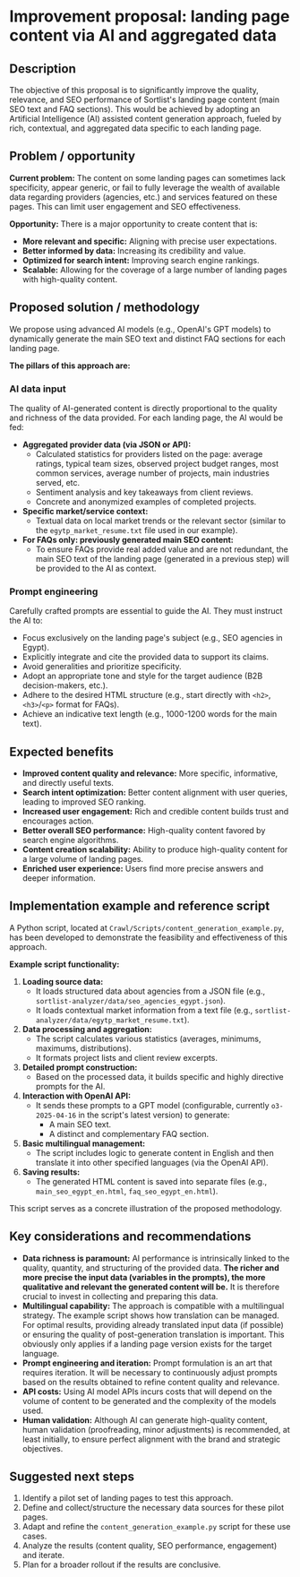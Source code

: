 # Improvement proposal: landing page content via AI and aggregated data

## Description

The objective of this proposal is to significantly improve the quality, relevance, and SEO performance of Sortlist's landing page content (main SEO text and FAQ sections). This would be achieved by adopting an Artificial Intelligence (AI) assisted content generation approach, fueled by rich, contextual, and aggregated data specific to each landing page.

## Problem / opportunity

**Current problem:**
The content on some landing pages can sometimes lack specificity, appear generic, or fail to fully leverage the wealth of available data regarding providers (agencies, etc.) and services featured on these pages. This can limit user engagement and SEO effectiveness.

**Opportunity:**
There is a major opportunity to create content that is:
-   **More relevant and specific:** Aligning with precise user expectations.
-   **Better informed by data:** Increasing its credibility and value.
-   **Optimized for search intent:** Improving search engine rankings.
-   **Scalable:** Allowing for the coverage of a large number of landing pages with high-quality content.

## Proposed solution / methodology

We propose using advanced AI models (e.g., OpenAI's GPT models) to dynamically generate the main SEO text and distinct FAQ sections for each landing page.

**The pillars of this approach are:**

### AI data input

The quality of AI-generated content is directly proportional to the quality and richness of the data provided. For each landing page, the AI would be fed:

-   **Aggregated provider data (via JSON or API):**
    *   Calculated statistics for providers listed on the page: average ratings, typical team sizes, observed project budget ranges, most common services, average number of projects, main industries served, etc.
    *   Sentiment analysis and key takeaways from client reviews.
    *   Concrete and anonymized examples of completed projects.
-   **Specific market/service context:**
    *   Textual data on local market trends or the relevant sector (similar to the `egytp_market_resume.txt` file used in our example).
-   **For FAQs only: previously generated main SEO content:**
    *   To ensure FAQs provide real added value and are not redundant, the main SEO text of the landing page (generated in a previous step) will be provided to the AI as context.

### Prompt engineering

Carefully crafted prompts are essential to guide the AI. They must instruct the AI to:
-   Focus exclusively on the landing page's subject (e.g., SEO agencies in Egypt).
-   Explicitly integrate and cite the provided data to support its claims.
-   Avoid generalities and prioritize specificity.
-   Adopt an appropriate tone and style for the target audience (B2B decision-makers, etc.).
-   Adhere to the desired HTML structure (e.g., start directly with `<h2>`, `<h3>`/`<p>` format for FAQs).
-   Achieve an indicative text length (e.g., 1000-1200 words for the main text).

## Expected benefits

-   **Improved content quality and relevance:** More specific, informative, and directly useful texts.
-   **Search intent optimization:** Better content alignment with user queries, leading to improved SEO ranking.
-   **Increased user engagement:** Rich and credible content builds trust and encourages action.
-   **Better overall SEO performance:** High-quality content favored by search engine algorithms.
-   **Content creation scalability:** Ability to produce high-quality content for a large volume of landing pages.
-   **Enriched user experience:** Users find more precise answers and deeper information.

## Implementation example and reference script

A Python script, located at `Crawl/Scripts/content_generation_example.py`, has been developed to demonstrate the feasibility and effectiveness of this approach.

**Example script functionality:**
1.  **Loading source data:**
    *   It loads structured data about agencies from a JSON file (e.g., `sortlist-analyzer/data/seo_agencies_egypt.json`).
    *   It loads contextual market information from a text file (e.g., `sortlist-analyzer/data/egytp_market_resume.txt`).
2.  **Data processing and aggregation:**
    *   The script calculates various statistics (averages, minimums, maximums, distributions).
    *   It formats project lists and client review excerpts.
3.  **Detailed prompt construction:**
    *   Based on the processed data, it builds specific and highly directive prompts for the AI.
4.  **Interaction with OpenAI API:**
    *   It sends these prompts to a GPT model (configurable, currently `o3-2025-04-16` in the script's latest version) to generate:
        *   A main SEO text.
        *   A distinct and complementary FAQ section.
5.  **Basic multilingual management:**
    *   The script includes logic to generate content in English and then translate it into other specified languages (via the OpenAI API).
6.  **Saving results:**
    *   The generated HTML content is saved into separate files (e.g., `main_seo_egypt_en.html`, `faq_seo_egypt_en.html`).

This script serves as a concrete illustration of the proposed methodology.

## Key considerations and recommendations

-   **Data richness is paramount:** AI performance is intrinsically linked to the quality, quantity, and structuring of the provided data. **The richer and more precise the input data (variables in the prompts), the more qualitative and relevant the generated content will be.** It is therefore crucial to invest in collecting and preparing this data.
-   **Multilingual capability:** The approach is compatible with a multilingual strategy. The example script shows how translation can be managed. For optimal results, providing already translated input data (if possible) or ensuring the quality of post-generation translation is important. This obviously only applies if a landing page version exists for the target language.
-   **Prompt engineering and iteration:** Prompt formulation is an art that requires iteration. It will be necessary to continuously adjust prompts based on the results obtained to refine content quality and relevance.
-   **API costs:** Using AI model APIs incurs costs that will depend on the volume of content to be generated and the complexity of the models used.
-   **Human validation:** Although AI can generate high-quality content, human validation (proofreading, minor adjustments) is recommended, at least initially, to ensure perfect alignment with the brand and strategic objectives.

## Suggested next steps

1.  Identify a pilot set of landing pages to test this approach.
2.  Define and collect/structure the necessary data sources for these pilot pages.
3.  Adapt and refine the `content_generation_example.py` script for these use cases.
4.  Analyze the results (content quality, SEO performance, engagement) and iterate.
5.  Plan for a broader rollout if the results are conclusive. 